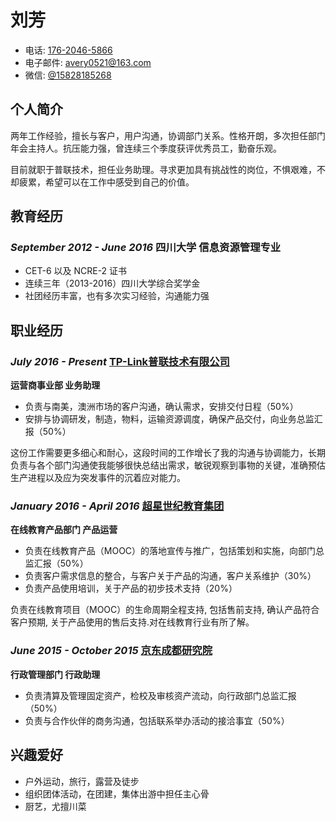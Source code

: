 刘芳
=============

- 电话: [176-2046-5866](tel://176-2046-5866)
- 电子邮件: <avery0521@163.com>
- 微信: [@15828185268](wechat:15868285268)

个人简介
-------
两年工作经验，擅长与客户，用户沟通，协调部门关系。性格开朗，多次担任部门年会主持人。抗压能力强，曾连续三个季度获评优秀员工，勤奋乐观。

目前就职于普联技术，担任业务助理。寻求更加具有挑战性的岗位，不惧艰难，不却疲累，希望可以在工作中感受到自己的价值。

教育经历
-------

### *September 2012 - June 2016* 四川大学 信息资源管理专业

*  CET-6 以及 NCRE-2 证书
*  连续三年（2013-2016）四川大学综合奖学金
*  社团经历丰富，也有多次实习经验，沟通能力强


职业经历
----------

### *July 2016 - Present* [TP-Link普联技术有限公司](http://tp-link.com)

**运营商事业部 业务助理**

* 负责与南美，澳洲市场的客户沟通，确认需求，安排交付日程（50%）
* 安排与协调研发，制造，物料，运输资源调度，确保产品交付，向业务总监汇报（50%）

这份工作需要更多细心和耐心，这段时间的工作增长了我的沟通与协调能力，长期负责与各个部门沟通使我能够很快总结出需求，敏锐观察到事物的关键，准确预估生产进程以及应为突发事件的沉着应对能力。

### *January 2016 - April 2016*  [超星世纪教育集团](http://mooc.chaoxing.com/)

**在线教育产品部门 产品运营**

* 负责在线教育产品（MOOC）的落地宣传与推广，包括策划和实施，向部门总监汇报（50%）
* 负责客户需求信息的整合，与客户关于产品的沟通，客户关系维护（30%）
* 负责产品使用培训，关于产品的初步技术支持（20%）

负责在线教育项目（MOOC）的生命周期全程支持, 包括售前支持, 确认产品符合客户预期, 关于产品使用的售后支持.对在线教育行业有所了解。


### *June 2015 - October 2015* [京东成都研究院](http://jr.jd.com/)

**行政管理部门 行政助理**

* 负责清算及管理固定资产，检校及审核资产流动，向行政部门总监汇报（50%）
* 负责与合作伙伴的商务沟通，包括联系举办活动的接洽事宜（50%）


兴趣爱好
---------

- 户外运动，旅行，露营及徒步
- 组织团体活动，在团建，集体出游中担任主心骨
- 厨艺，尤擅川菜

